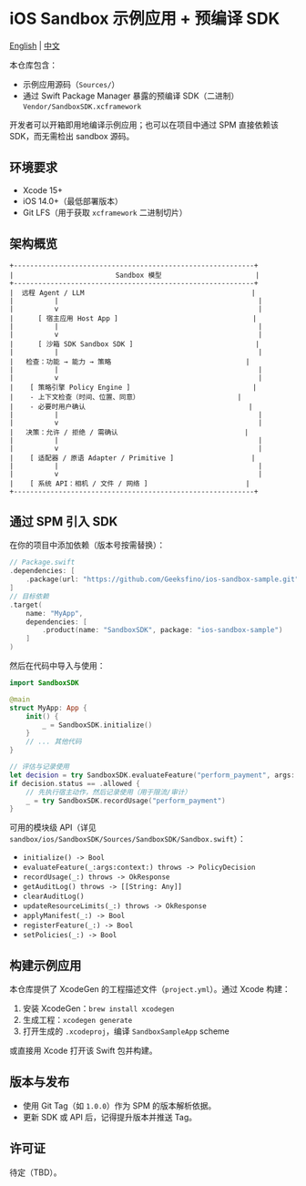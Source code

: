 # iOS Sandbox 示例应用 + 预编译 SDK

[English](README.md) | [中文](README.zh-CN.md)

本仓库包含：

- 示例应用源码（`Sources/`）
- 通过 Swift Package Manager 暴露的预编译 SDK（二进制）`Vendor/SandboxSDK.xcframework`

开发者可以开箱即用地编译示例应用；也可以在项目中通过 SPM 直接依赖该 SDK，而无需检出 sandbox 源码。

## 环境要求

- Xcode 15+
- iOS 14.0+（最低部署版本）
- Git LFS（用于获取 `xcframework` 二进制切片）

## 架构概览

```text
+-----------------------------------------------------------+
|                         Sandbox 模型                       |
+-----------------------------------------------------------+
|  远程 Agent / LLM                                         |
|          |                                                 |
|          v                                                 |
|      [ 宿主应用 Host App ]                                 |
|          |                                                 |
|          v                                                 |
|      [ 沙箱 SDK Sandbox SDK ]                              |
|          |                                                 |
|   检查：功能 → 能力 → 策略                                 |
|          |                                                 |
|          v                                                 |
|    [ 策略引擎 Policy Engine ]                              |
|    - 上下文检查（时间、位置、同意）                        |
|    - 必要时用户确认                                        |
|          |                                                 |
|          v                                                 |
|   决策：允许 / 拒绝 / 需确认                               |
|          |                                                 |
|          v                                                 |
|    [ 适配器 / 原语 Adapter / Primitive ]                   |
|          |                                                 |
|          v                                                 |
|    [ 系统 API：相机 / 文件 / 网络 ]                        |
+-----------------------------------------------------------+
```

## 通过 SPM 引入 SDK

在你的项目中添加依赖（版本号按需替换）：

```swift
// Package.swift
.dependencies: [
    .package(url: "https://github.com/Geeksfino/ios-sandbox-sample.git", from: "1.0.0")
]
// 目标依赖
.target(
    name: "MyApp",
    dependencies: [
        .product(name: "SandboxSDK", package: "ios-sandbox-sample")
    ]
)
```

然后在代码中导入与使用：

```swift
import SandboxSDK

@main
struct MyApp: App {
    init() {
        _ = SandboxSDK.initialize()
    }
    // ... 其他代码
}

// 评估与记录使用
let decision = try SandboxSDK.evaluateFeature("perform_payment", args: ["amount": 100], context: nil)
if decision.status == .allowed {
    // 先执行宿主动作，然后记录使用（用于限流/审计）
    _ = try SandboxSDK.recordUsage("perform_payment")
}
```

可用的模块级 API（详见 `sandbox/ios/SandboxSDK/Sources/SandboxSDK/Sandbox.swift`）：

- `initialize() -> Bool`
- `evaluateFeature(_:args:context:) throws -> PolicyDecision`
- `recordUsage(_:) throws -> OkResponse`
- `getAuditLog() throws -> [[String: Any]]`
- `clearAuditLog()`
- `updateResourceLimits(_:) throws -> OkResponse`
- `applyManifest(_:) -> Bool`
- `registerFeature(_:) -> Bool`
- `setPolicies(_:) -> Bool`

## 构建示例应用

本仓库提供了 XcodeGen 的工程描述文件（`project.yml`）。通过 Xcode 构建：

1. 安装 XcodeGen：`brew install xcodegen`
2. 生成工程：`xcodegen generate`
3. 打开生成的 `.xcodeproj`，编译 `SandboxSampleApp` scheme

或直接用 Xcode 打开该 Swift 包并构建。


## 版本与发布

- 使用 Git Tag（如 `1.0.0`）作为 SPM 的版本解析依据。
- 更新 SDK 或 API 后，记得提升版本并推送 Tag。

## 许可证

待定（TBD）。
